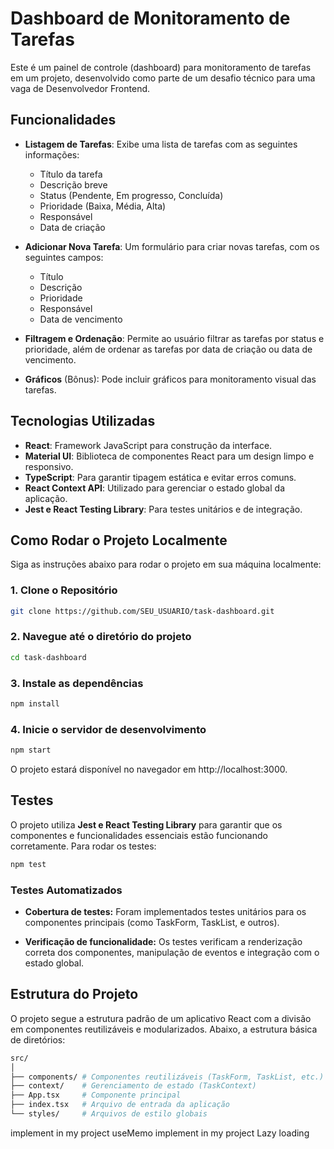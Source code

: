 # Dashboard de Monitoramento de Tarefas

Este é um painel de controle (dashboard) para monitoramento de tarefas em um projeto, desenvolvido como parte de um desafio técnico para uma vaga de Desenvolvedor Frontend.

## Funcionalidades

- **Listagem de Tarefas**: Exibe uma lista de tarefas com as seguintes informações:
  - Título da tarefa
  - Descrição breve
  - Status (Pendente, Em progresso, Concluída)
  - Prioridade (Baixa, Média, Alta)
  - Responsável
  - Data de criação

- **Adicionar Nova Tarefa**: Um formulário para criar novas tarefas, com os seguintes campos:
  - Título
  - Descrição
  - Prioridade
  - Responsável
  - Data de vencimento

- **Filtragem e Ordenação**: Permite ao usuário filtrar as tarefas por status e prioridade, além de ordenar as tarefas por data de criação ou data de vencimento.

- **Gráficos** (Bônus): Pode incluir gráficos para monitoramento visual das tarefas.

## Tecnologias Utilizadas

- **React**: Framework JavaScript para construção da interface.
- **Material UI**: Biblioteca de componentes React para um design limpo e responsivo.
- **TypeScript**: Para garantir tipagem estática e evitar erros comuns.
- **React Context API**: Utilizado para gerenciar o estado global da aplicação.
- **Jest e React Testing Library**: Para testes unitários e de integração.

## Como Rodar o Projeto Localmente

Siga as instruções abaixo para rodar o projeto em sua máquina localmente:

### 1. Clone o Repositório

```bash
git clone https://github.com/SEU_USUARIO/task-dashboard.git
```
### 2. Navegue até o diretório do projeto

```bash
cd task-dashboard
```
### 3. Instale as dependências

```bash
npm install
```
### 4. Inicie o servidor de desenvolvimento

```bash
npm start
```
O projeto estará disponível no navegador em http://localhost:3000.

## Testes

O projeto utiliza **Jest e React Testing Library** para garantir que os componentes e funcionalidades essenciais estão funcionando corretamente. Para rodar os testes:

```bash
npm test
```

### Testes Automatizados

  - **Cobertura de testes:** Foram implementados testes unitários para os componentes principais (como TaskForm, TaskList, e outros).

  - **Verificação de funcionalidade:** Os testes verificam a renderização correta dos componentes, manipulação de eventos e integração com o estado global.

## Estrutura do Projeto

O projeto segue a estrutura padrão de um aplicativo React com a divisão em componentes reutilizáveis e modularizados. Abaixo, a estrutura básica de diretórios:

```bash
src/
│
├── components/ # Componentes reutilizáveis (TaskForm, TaskList, etc.)
├── context/    # Gerenciamento de estado (TaskContext)
├── App.tsx     # Componente principal
├── index.tsx   # Arquivo de entrada da aplicação
└── styles/     # Arquivos de estilo globais
```

implement in my project useMemo
implement in my project Lazy loading
